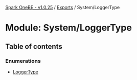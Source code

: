 [Spark OneBE - v1.0.25](../README.md) / [Exports](../modules.md) / System/LoggerType

# Module: System/LoggerType

## Table of contents

### Enumerations

- [LoggerType](../enums/System_LoggerType.LoggerType.md)
